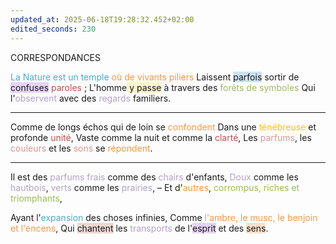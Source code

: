 ```yaml
---
updated_at: 2025-06-18T19:28:32.452+02:00
edited_seconds: 230
---
```

CORRESPONDANCES

<font color="#4bacc6">La Nature est un temple</font> <font color="#f79646">où de vivants piliers</font>
Laissent <span style="background:rgba(5, 117, 197, 0.2)">parfois</span> sortir de <span style="background:rgba(136, 49, 204, 0.2)">confuses</span> <font color="#c0504d">paroles</font> ;
L'homme<span style="background:rgba(240, 200, 0, 0.2)"> y passe</span> à travers des <font color="#9bbb59">forêts de symboles</font>
Qui l'<font color="#b2a2c7">observent</font> avec des <font color="#b2a2c7">regards</font> familiers.

- - - 

Comme de longs échos qui de loin se <font color="#f79646">confondent</font>
Dans une <font color="#ffc000">ténébreuse</font> et profonde <font color="#c0504d">unité</font>,
Vaste comme la nuit et comme la <font color="#c0504d">clarté</font>,
Les <font color="#d99694">parfums</font>, les <font color="#d99694">couleurs</font> et les <font color="#d99694">sons</font> se <font color="#f79646">répondent</font>.

- - -

Il est des <font color="#b2a2c7">parfums</font> <font color="#b2a2c7">frais</font> comme des <font color="#b2a2c7">chairs</font> d'enfants,
<font color="#b2a2c7">Doux</font> comme les <font color="#b2a2c7">hautbois</font>, <font color="#b2a2c7">verts</font> comme les <font color="#b2a2c7">prairies</font>,
– Et d'<font color="#f79646">autres</font>, <font color="#9bbb59">corrompus, riches et triomphants</font>,

Ayant l'<font color="#4bacc6">expansion</font> des choses infinies,
Comme <font color="#f79646">l'ambre, le musc, le benjoin et l'encens</font>,
Qui <span style="background:rgba(163, 67, 31, 0.2)">chantent</span> les <font color="#b2a2c7">transports</font> de l'<span style="background:rgba(136, 49, 204, 0.2)">esprit</span> et des <span style="background:rgba(240, 107, 5, 0.2)">sens</span>.